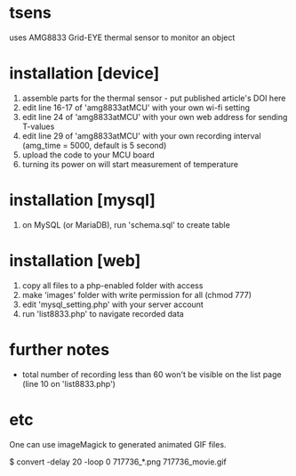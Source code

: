 # tsens
uses AMG8833 Grid-EYE thermal sensor to monitor an object

# installation [device]
1. assemble parts for the thermal sensor - put published article's DOI here
2. edit line 16-17 of 'amg8833atMCU' with your own wi-fi setting
3. edit line 24 of 'amg8833atMCU' with your own web address for sending T-values
4. edit line 29 of 'amg8833atMCU' with your own recording interval (amg_time = 5000, default is 5 second)
5. upload the code to your MCU board
6. turning its power on will start measurement of temperature

# installation [mysql]
1. on MySQL (or MariaDB), run 'schema.sql' to create table

# installation [web]
1. copy all files to a php-enabled folder with access
2. make 'images' folder with write permission for all (chmod 777)
3. edit 'mysql_setting.php' with your server account
4. run 'list8833.php' to navigate recorded data

# further notes
  * total number of recording less than 60 won't be visible on the list page (line 10 on 'list8833.php')  

# etc
One can use imageMagick to generated animated GIF files. 

$ convert -delay 20 -loop 0 717736_*.png 717736_movie.gif
